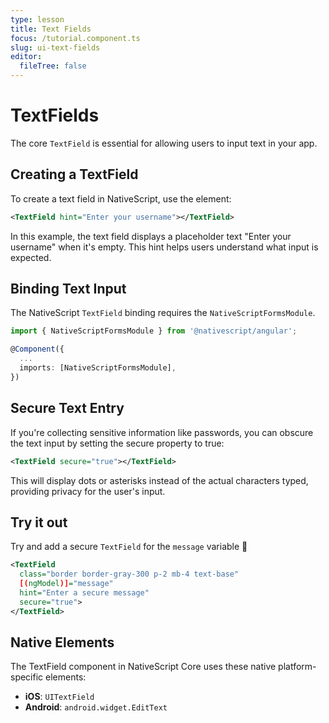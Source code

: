 ```yaml
---
type: lesson
title: Text Fields
focus: /tutorial.component.ts
slug: ui-text-fields
editor:
  fileTree: false
---
```


# TextFields

The core `TextField` is essential for allowing users to input text in your app.

## Creating a TextField

To create a text field in NativeScript, use the <TextField> element:

```xml
<TextField hint="Enter your username"></TextField>
```

In this example, the text field displays a placeholder text "Enter your username" when it's empty. This hint helps users understand what input is expected.

## Binding Text Input

The NativeScript `TextField` binding requires the `NativeScriptFormsModule`.

```ts
import { NativeScriptFormsModule } from '@nativescript/angular';

@Component({
  ...
  imports: [NativeScriptFormsModule],
})
```

## Secure Text Entry

If you're collecting sensitive information like passwords, you can obscure the text input by setting the secure property to true:

```xml
<TextField secure="true"></TextField>
```

This will display dots or asterisks instead of the actual characters typed, providing privacy for the user's input.

## Try it out

Try and add a secure `TextField` for the `message` variable 🔐

```xml
<TextField
  class="border border-gray-300 p-2 mb-4 text-base"
  [(ngModel)]="message"
  hint="Enter a secure message"
  secure="true">
</TextField>
```

## Native Elements
The TextField component in NativeScript Core uses these native platform-specific elements:

 - **iOS**: `UITextField`
 - **Android**: `android.widget.EditText`
